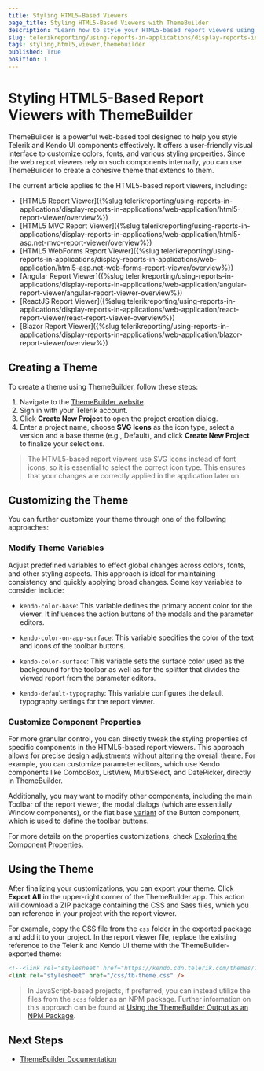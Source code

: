 ```yaml
---
title: Styling HTML5-Based Viewers
page_title: Styling HTML5-Based Viewers with ThemeBuilder
description: "Learn how to style your HTML5-based report viewers using ThemeBuilder, a tool created by Progress Telerik and designed for customizing Telerik and Kendo UI components."
slug: telerikreporting/using-reports-in-applications/display-reports-in-applications/web-application/styling-html5-viewers
tags: styling,html5,viewer,themebuilder
published: True
position: 1
---
```


# Styling HTML5-Based Report Viewers with ThemeBuilder

ThemeBuilder is a powerful web-based tool designed to help you style Telerik and Kendo UI components effectively. It offers a user-friendly visual interface to customize colors, fonts, and various styling properties. Since the web report viewers rely on such components internally, you can use ThemeBuilder to create a cohesive theme that extends to them.

The current article applies to the HTML5-based report viewers, including:

- [HTML5 Report Viewer]({%slug telerikreporting/using-reports-in-applications/display-reports-in-applications/web-application/html5-report-viewer/overview%})
- [HTML5 MVC Report Viewer]({%slug telerikreporting/using-reports-in-applications/display-reports-in-applications/web-application/html5-asp.net-mvc-report-viewer/overview%})
- [HTML5 WebForms Report Viewer]({%slug telerikreporting/using-reports-in-applications/display-reports-in-applications/web-application/html5-asp.net-web-forms-report-viewer/overview%})
- [Angular Report Viewer]({%slug telerikreporting/using-reports-in-applications/display-reports-in-applications/web-application/angular-report-viewer/angular-report-viewer-overview%})
- [ReactJS Report Viewer]({%slug telerikreporting/using-reports-in-applications/display-reports-in-applications/web-application/react-report-viewer/react-report-viewer-overview%})
- [Blazor Report Viewer]({%slug telerikreporting/using-reports-in-applications/display-reports-in-applications/web-application/blazor-report-viewer/overview%})

## Creating a Theme

To create a theme using ThemeBuilder, follow these steps:

1. Navigate to the [ThemeBuilder website](https://themebuilderapp.telerik.com/).
1. Sign in with your Telerik account.
1. Click **Create New Project** to open the project creation dialog.
1. Enter a project name, choose **SVG Icons** as the icon type, select a version and a base theme (e.g., Default), and click **Create New Project** to finalize your selections.

> The HTML5-based report viewers use SVG icons instead of font icons, so it is essential to select the correct icon type. This ensures that your changes are correctly applied in the application later on.

## Customizing the Theme

You can further customize your theme through one of the following approaches:

### Modify Theme Variables

Adjust predefined variables to effect global changes across colors, fonts, and other styling aspects. This approach is ideal for maintaining consistency and quickly applying broad changes. Some key variables to consider include:

- `kendo-color-base`: This variable defines the primary accent color for the viewer. It influences the action buttons of the modals and the parameter editors.

- `kendo-color-on-app-surface`: This variable specifies the color of the text and icons of the toolbar buttons.

- `kendo-color-surface`: This variable sets the surface color used as the background for the toolbar as well as for the splitter that divides the viewed report from the parameter editors.

- `kendo-default-typography`: This variable configures the default typography settings for the report viewer.

### Customize Component Properties

For more granular control, you can directly tweak the styling properties of specific components in the HTML5-based report viewers. This approach allows for precise design adjustments without altering the overall theme. For example, you can customize parameter editors, which use Kendo components like ComboBox, ListView, MultiSelect, and DatePicker, directly in ThemeBuilder. 

Additionally, you may want to modify other components, including the main Toolbar of the report viewer, the modal dialogs (which are essentially Window components), or the flat base [variant](https://docs.telerik.com/themebuilder/working-with-kendo/component-variants) of the Button component, which is used to define the toolbar buttons.

For more details on the properties customizations, check [Exploring the Component Properties](https://docs.telerik.com/themebuilder/building-visual-styles/component-properties).

## Using the Theme

After finalizing your customizations, you can export your theme. Click **Export All** in the upper-right corner of the ThemeBuilder app. This action will download a ZIP package containing the CSS and Sass files, which you can reference in your project with the report viewer. 

For example, copy the CSS file from the `css` folder in the exported package and add it to your project. In the report viewer file, replace the existing reference to the Telerik and Kendo UI theme with the ThemeBuilder-exported theme:

````HTML
<!--<link rel="stylesheet" href="https://kendo.cdn.telerik.com/themes/10.2.0/default/default-ocean-blue.css" id="theme-css" />-->
<link rel="stylesheet" href="/css/tb-theme.css" />
````

> In JavaScript-based projects, if preferred, you can instead utilize the files from the `scss` folder as an NPM package. Further information on this approach can be found at [Using the ThemeBuilder Output as an NPM Package](https://docs.telerik.com/themebuilder/using-exported-styles/exported-package#using-the-themebuilder-output-as-an-npm-package).

## Next Steps

- [ThemeBuilder Documentation](https://docs.telerik.com/themebuilder/)